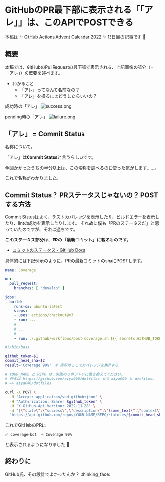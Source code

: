# GitHubのPR最下部に表示される「「アレ」」は、このAPIでPOSTできる

本稿は :sparkles: [GitHub Actions Advent Calendar 2022](https://qiita.com/advent-calendar/2022/github-actions) :sparkles: 12日目の記事です :tada:

## 概要

本稿では、GitHubのPullRequestの最下部で表示される、上記画像の部分（=「アレ」）の概要を述べます。

- わかること
    - 「アレ」ってなんて名前なの？
    - 「アレ」を操るにはどうしたらいいの？

成功時の「アレ」
![success.png](https://qiita-image-store.s3.ap-northeast-1.amazonaws.com/0/84945/7b012789-1516-cce5-bf9c-b7392db6f67e.png)

pending時の「アレ」
![failure.png](https://qiita-image-store.s3.ap-northeast-1.amazonaws.com/0/84945/84ab1761-c0b9-712c-7a38-93ce1fe0984d.png)

## 「アレ」 = **Commit Status**

名称について。

「アレ」は**Commit Status**と言うらしいです。

今回かかったうちの半分以上は、この名称を調べるのに使った気がします……。

これで名称がわかりました。

## Commit Status？ PRステータスじゃないの？ POSTする方法

Commit Statusはよく、テストカバレッジを表示したり、ビルドエラーを表示したり、lintの成功を表示したりします。
それ故に僕も「PRのステータスだ」と思っていたのですが、それは過ちです。

**このステータス部分は、PRの「最新コミット」に載るものです。**

- [コミットのステータス - GitHub Docs](https://docs.github.com/ja/rest/commits/statuses?apiVersion=2022-11-28)

具体的には下記例示のように、PRの最新コミットのshaにPOSTします。

```yaml:.github/workflows/coverage.yml
name: Coverage

on:
  pull_request:
    branches: [ "develop" ]

jobs:
  build:
    runs-on: ubuntu-latest
    steps:
    - uses: actions/checkout@v3
    - run: ...
    #
    # ...
    #
    - run: ./.github/workflows/post-coverage.sh ${{ secrets.GITHUB_TOKEN }} ${{ github.event.pull_request.head.sha || github.sha }}
```

```bash:./.github/workflows/post-coverage.sh
#!/bin/bash

github_token=$1
commit_head_sha=$2
result='Coverage 90%'  # 実際はここでカバレッジを集計する

# YOUR_NAME と REPO は、実際のリポジトリに置き換えてください。
# 例えば https://github.com/aiya000/dotfiles なら aiya000 と dotfiles。
# => aiya000/dotfiles

curl -X POST \
  -H 'Accept: application/vnd.github+json' \
  -H "Authorization: Bearer $github_token" \
  -H 'X-GitHub-Api-Version: 2022-11-28' \
  -d "{\"state\":\"success\",\"description\":\"$some_text\",\"context\":\"coverage-bot\"}" \
  "https://api.github.com/repos/YOUR_NAME/REPO/statuses/$commit_head_sha"
```

これでGitHubのPRに
```
✅ coverage-bot  ― Coverage 90%
```
と表示されるようになりました :tada:

## 終わりに

GitHub氏、その設計でよかったんか？ :thinking_face:

